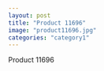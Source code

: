 ```yaml
---
layout: post
title: "Product 11696"
image: "product11696.jpg"
categories: "category1"
---
```

Product 11696
